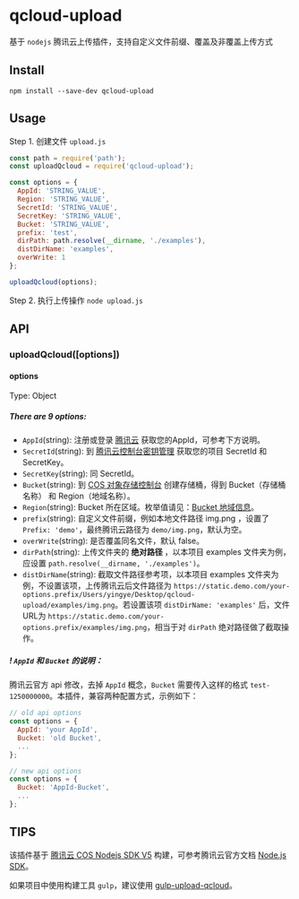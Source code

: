 # qcloud-upload

基于 `nodejs` 腾讯云上传插件，支持自定义文件前缀、覆盖及非覆盖上传方式

## Install

```
npm install --save-dev qcloud-upload
```

## Usage

Step 1. 创建文件 `upload.js`

```js
const path = require('path');
const uploadQcloud = require('qcloud-upload');

const options = {
  AppId: 'STRING_VALUE',
  Region: 'STRING_VALUE',
  SecretId: 'STRING_VALUE',
  SecretKey: 'STRING_VALUE',
  Bucket: 'STRING_VALUE',
  prefix: 'test',
  dirPath: path.resolve(__dirname, './examples'),
  distDirName: 'examples',
  overWrite: 1
};

uploadQcloud(options);
```

Step 2. 执行上传操作 `node upload.js`

## API

### uploadQcloud([options])

#### options

Type: Object

##### There are 9 options:

* `AppId`(string): 注册或登录 [腾讯云](https://cloud.tencent.com/login) 获取您的AppId，可参考下方说明。
* `SecretId`(string): 到 [腾讯云控制台密钥管理](https://console.cloud.tencent.com/capi) 获取您的项目 SecretId 和 SecretKey。
* `SecretKey`(string): 同 SecretId。
* `Bucket`(string): 到 [COS 对象存储控制台](https://console.cloud.tencent.com/cos4) 创建存储桶，得到 Bucket（存储桶名称） 和 Region（地域名称）。
* `Region`(string): Bucket 所在区域。枚举值请见：[Bucket 地域信息](https://cloud.tencent.com/document/product/436/6224)。
* `prefix`(string): 自定义文件前缀，例如本地文件路径 img.png ，设置了 `Prefix: 'demo'`，最终腾讯云路径为 `demo/img.png`，默认为空。
* `overWrite`(string): 是否覆盖同名文件，默认 false。
* `dirPath`(string): 上传文件夹的 **绝对路径** ，以本项目 examples 文件夹为例，应设置 `path.resolve(__dirname, './examples')`。
* `distDirName`(string): 截取文件路径参考项，以本项目 examples 文件夹为例，不设置该项，上传腾讯云后文件路径为 `https://static.demo.com/your-options.prefix/Users/yingye/Desktop/qcloud-upload/examples/img.png`。若设置该项 `distDirName: 'examples'` 后，文件URL为 `https://static.demo.com/your-options.prefix/examples/img.png`，相当于对 `dirPath` 绝对路径做了截取操作。

##### ! `AppId` 和 `Bucket` 的说明：

腾讯云官方 api 修改，去掉 `AppId` 概念，`Bucket` 需要传入这样的格式 `test-1250000000`。本插件，兼容两种配置方式，示例如下：

```js
// old api options
const options = {
  AppId: 'your AppId',
  Bucket: 'old Bucket',
  ...
};
```

```js
// new api options
const options = {
  Bucket: 'AppId-Bucket',
  ...
};
```

## TIPS

该插件基于 [腾讯云 COS Nodejs SDK V5](https://github.com/tencentyun/cos-nodejs-sdk-v5) 构建，可参考腾讯云官方文档 [Node.js SDK](https://cloud.tencent.com/document/product/436/8629)。

如果项目中使用构建工具 `gulp`，建议使用 [gulp-upload-qcloud](https://github.com/yingye/gulp-upload-qcloud)。
